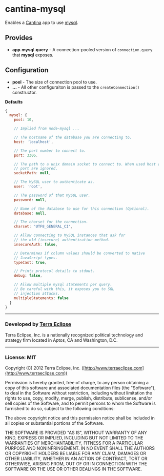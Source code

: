 cantina-mysql
=============

Enables a [Cantina](https://github.com/cantina/cantina) app to use
[mysql](https://github.com/felixge/node-mysql).

Provides
--------
- **app.mysql.query** - A connection-pooled version of `connection.query` that
**mysql** exposes.

Configuration
-------------
- **pool** - The size of connection pool to use.
- **...** - All other configuraiton is passed to the `createConnection()`
            constructor.

**Defaults**

```js
{
  mysql: {
    pool: 10,

    // Implied from node-mysql ...

    // The hostname of the database you are connecting to.
    host: 'localhost',

    // The port number to connect to.
    port: 3306,

    // The path to a unix domain socket to connect to. When used host and
    // port are ignored.
    socketPath: null,

    // The MySQL user to authenticate as.
    user: 'root',

    // The password of that MySQL user.
    password: null,

    // Name of the database to use for this connection (Optional).
    database: null,

    // The charset for the connection.
    charset: 'UTF8_GENERAL_CI',

    // Allow connecting to MySQL instances that ask for
    // the old (insecure) authentication method.
    insecureAuth: false,

    // Determines if column values should be converted to native
    // JavaScript types.
    typeCast: true,

    // Prints protocol details to stdout.
    debug: false,

    // Allow multiple mysql statements per query.
    // Be careful with this, it exposes you to SQL
    // injection attacks.
    multipleStatements: false
  }
}
```

- - -

### Developed by [Terra Eclipse](http://www.terraeclipse.com)
Terra Eclipse, Inc. is a nationally recognized political technology and
strategy firm located in Aptos, CA and Washington, D.C.

- - -

### License: MIT
Copyright (C) 2012 Terra Eclipse, Inc. ([http://www.terraeclipse.com](http://www.terraeclipse.com))

Permission is hereby granted, free of charge, to any person obtaining a copy
of this software and associated documentation files (the "Software"), to deal
in the Software without restriction, including without limitation the rights
to use, copy, modify, merge, publish, distribute, sublicense, and/or sell
copies of the Software, and to permit persons to whom the Software is furnished
to do so, subject to the following conditions:

The above copyright notice and this permission notice shall be included in
all copies or substantial portions of the Software.

THE SOFTWARE IS PROVIDED "AS IS", WITHOUT WARRANTY OF ANY KIND, EXPRESS OR
IMPLIED, INCLUDING BUT NOT LIMITED TO THE WARRANTIES OF MERCHANTABILITY,
FITNESS FOR A PARTICULAR PURPOSE AND NONINFRINGEMENT. IN NO EVENT SHALL THE
AUTHORS OR COPYRIGHT HOLDERS BE LIABLE FOR ANY CLAIM, DAMAGES OR OTHER
LIABILITY, WHETHER IN AN ACTION OF CONTRACT, TORT OR OTHERWISE, ARISING FROM,
OUT OF OR IN CONNECTION WITH THE SOFTWARE OR THE USE OR OTHER DEALINGS IN THE
SOFTWARE.